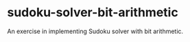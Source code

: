 sudoku-solver-bit-arithmetic
============================

An exercise in implementing Sudoku solver with bit arithmetic.